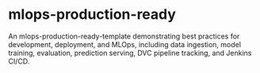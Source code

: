 # mlops-production-ready
An mlops-production-ready-template demonstrating best practices for development, deployment, and MLOps, including data ingestion, model training, evaluation, prediction serving, DVC pipeline tracking, and Jenkins CI/CD.

